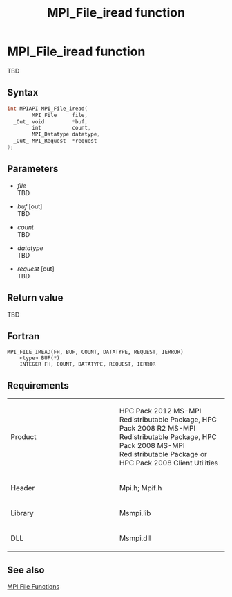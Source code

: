 ﻿---
title: MPI_File_iread function
TOCTitle: MPI_File_iread function
ms:assetid: e1f4966f-5c96-494d-9e51-249b124d8fd9
ms:mtpsurl: https://msdn.microsoft.com/en-us/library/Dn473322(v=VS.85)
ms:contentKeyID: 59360868
ms.date: 03/28/2018
mtps_version: v=VS.85
f1_keywords:
- MPI_FILE_IREAD
- mpif/MPI_File_iread
- mpi/MPI_FILE_IREAD
dev_langs:
- C++
- C
---

# MPI\_File\_iread function

TBD

## Syntax

``` c++
int MPIAPI MPI_File_iread(
        MPI_File     file,
  _Out_ void         *buf,
        int          count,
        MPI_Datatype datatype,
  _Out_ MPI_Request  *request
);
```

## Parameters

  - *file*  
    TBD

  - *buf* \[out\]  
    TBD

  - *count*  
    TBD

  - *datatype*  
    TBD

  - *request* \[out\]  
    TBD

## Return value

TBD

## Fortran

    MPI_FILE_IREAD(FH, BUF, COUNT, DATATYPE, REQUEST, IERROR)
        <type> BUF(*)
        INTEGER FH, COUNT, DATATYPE, REQUEST, IERROR

## Requirements

<table>
<colgroup>
<col style="width: 50%" />
<col style="width: 50%" />
</colgroup>
<tbody>
<tr class="odd">
<td><p>Product</p></td>
<td><p>HPC Pack 2012 MS-MPI Redistributable Package, HPC Pack 2008 R2 MS-MPI Redistributable Package, HPC Pack 2008 MS-MPI Redistributable Package or HPC Pack 2008 Client Utilities</p></td>
</tr>
<tr class="even">
<td><p>Header</p></td>
<td>Mpi.h;
Mpif.h</td>
</tr>
<tr class="odd">
<td><p>Library</p></td>
<td>Msmpi.lib</td>
</tr>
<tr class="even">
<td><p>DLL</p></td>
<td>Msmpi.dll</td>
</tr>
</tbody>
</table>


## See also

[MPI File Functions](mpi-file-functions.md)

